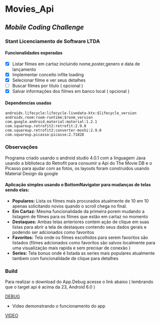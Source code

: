 
# **Movies_Api**
## **_Mobile Coding Challenge_**
### Stant Licenciamento de Software LTDA

#### Funcionalidades esperadas
- [x] Listar filmes em cartaz incluindo nome,poster,genero e data de lançamento
- [x] Implementar conceito infite loading
- [x] Selecionar filme e ver seus detalhes
- [ ] Buscar filmes por titulo ( opcional )
- [x] Salvar informações dos filmes em banco local ( opcional )

#### Dependencias usadas
```
androidx.lifecycle:lifecycle-livedata-ktx:$lifecycle_version
androidx.room:room-runtime:$room_version
com.google.android.material:material:1.2.1
com.squareup.retrofit2:retrofit:2.9.0
com.squareup.retrofit2:converter-moshi:2.9.0
com.squareup.picasso:picasso:2.71828
```
### Observações
Programa criado usando o android studio 4.0.1 com a linguagem Java usando a biblioteca do Retrofit para consumir a Api do The Movie DB e o Picasso para ajudar com as fotos,
 os layouts foram construidos usando Material Design da google
 #### Aplicação simples usando o BottomNavigator para mudanças de telas sendo elas:
 - **Populares:** Lista os filmes mais procurados atualmente de 10 em 10 apenas solicitando novos quando o scroll chega no final.
 - **Em Cartaz:** Mesma funcionalidade da primeira porem mudando a listagem de filmes para os filmes que estão em cartaz no momento
 - **Destaques:** Ambas telas anteriores contem ação de clique em suas listas para abrir a tela de destaques contendo seus dados gerais e podendo ser adcionados como favoritos
 - **Favoritos:** Tela onde os filmes escolhidos para serem favoritos são listados (filmes adcionados como favoritos são salvos localmente para uma visualização mais 
 rapida e sem precisar de conexão )
 - **Series:** Tela bonus onde é listada as series mais populares atualmente tambem com funcionalidade de clique para detalhes
 
 ### Build
 Para realizar o download do App.Debug acesse o link abaixo ( lembrando que o target api é acima da 23, Android 6.0 )
 
 [DEBUG](https://drive.google.com/file/d/1lENAlBc1kVYu-SdZbodJyuEUcU02KxxI/view?usp=sharing)
 
 
 - Video demonstrando o funcionamento do app
 
 [VIDEO](https://drive.google.com/file/d/17pUTzkbVu3D4wcl-NEoMRhyckOwuSFAY/view?usp=sharing)
